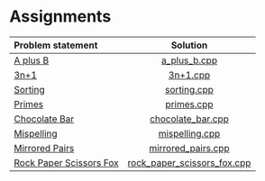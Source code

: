# Assignments

|      Problem statement      |            Solution             |
|:----------------------------|:-------------------------------:|
| [A plus B][]                | [a_plus_b.cpp][]                |
| [3n+1][]                    | [3n+1.cpp][]                    |
| [Sorting][]                 | [sorting.cpp][]                 |
| [Primes][]                  | [primes.cpp][]                  |
| [Chocolate Bar][]           | [chocolate_bar.cpp][]           |
| [Mispelling][]              | [mispelling.cpp][]              |
| [Mirrored Pairs][]          | [mirrored_pairs.cpp][]          |
| [Rock Paper Scissors Fox][] | [rock_paper_scissors_fox.cpp][] |

[A plus B]:                http://wcipeg.com/problems/desc/aplusb
[3n+1]:                    http://wcipeg.com/problems/desc/3nplus1
[Sorting]:                 http://wcipeg.com/problems/desc/a4b1
[Primes]:                  http://wcipeg.com/problems/desc/primes1
[Chocolate Bar]:           http://wcipeg.com/problems/desc/chocolate
[Mispelling]:              http://wcipeg.com/problems/desc/a1
[Mirrored Pairs]:          http://wcipeg.com/problems/desc/a2
[Rock Paper Scissors Fox]: http://wcipeg.com/problems/desc/acmtryouts1a

[a_plus_b.cpp]:                a_plus_b.cpp
[3n+1.cpp]:                    3n+1.cpp
[sorting.cpp]:                 sorting.cpp
[primes.cpp]:                  primes.cpp
[chocolate_bar.cpp]:           chocolate_bar.cpp
[mispelling.cpp]:              mispelling.cpp
[mirrored_pairs.cpp]:          mirrored_pairs.cpp
[rock_paper_scissors_fox.cpp]: rock_paper_scissors_fox.cpp
